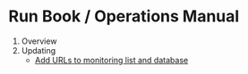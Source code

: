 # Run Book / Operations Manual

1. Overview
2. Updating
    - [Add URLs to monitoring list and database](add-urls-to-monitoring-list-and-database.md)
